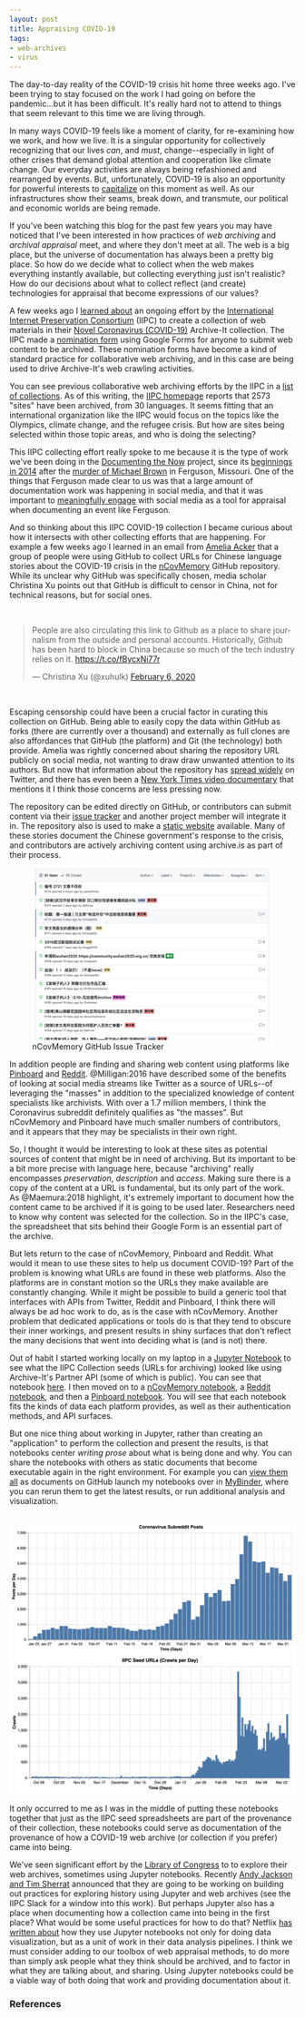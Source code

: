 ```yaml
---
layout: post
title: Appraising COVID-19
tags:
- web-archives
- virus
---
```



The day-to-day reality of the COVID-19 crisis hit home three weeks ago. I've
been trying to stay focused on the work I had going on before the pandemic...but
it has been difficult. It's really hard not to attend to things that seem
relevant to this time we are living through.

In many ways COVID-19 feels like a moment of clarity, for re-examining how we
work, and how we live. It is a singular opportunity for collectively recognizing
that our lives *can*, and *must*, change--especially in light of other crises
that demand global attention and cooperation like climate change. Our everyday
activities are always being refashioned and rearranged by events. But,
unfortunately, COVID-19 is also an opportunity for powerful interests to
[capitalize] on this moment as well. As our infrastructures show their seams,
break down, and transmute, our political and economic worlds are being remade.

If you've been watching this blog for the past few years you may have noticed
that I've been interested in how practices of *web archiving* and *archival
appraisal* meet, and where they don't meet at all. The web is a big place, but
the universe of documentation has always been a pretty big place. So how do we
decide what to collect when the web makes everything instantly available, but
collecting everything just isn't realistic? How do our decisions about what to
collect reflect (and create) technologies for appraisal that become expressions
of our values?

A few weeks ago I [learned about] an ongoing effort by the [International
Internet Preservation Consortium] (IIPC) to create a collection of web materials
in their [Novel Coronavirus (COVID-19)] Archive-It collection. The IIPC made a
[nomination form] using Google Forms for anyone to submit web content to be
archived. These nomination forms have become a kind of standard practice for
collaborative web archiving, and in this case are being used to drive
Archive-It's web crawling activities.

You can see previous collaborative web archiving efforts by the IIPC in a [list
of collections]. As of this writing, the [IIPC
homepage](https://netpreserve.org) reports that 2573 "sites" have been archived,
from 30 languages. It seems fitting that an international organization like the
IIPC would focus on the topics like the Olympics, climate change, and the
refugee crisis. But how are sites being selected within those topic areas, and
who is doing the selecting?

This IIPC collecting effort really spoke to me because it is the type of work
we've been doing in the [Documenting the Now] project, since its [beginnings in
2014] after the [murder of Michael Brown] in Ferguson, Missouri.  One of the
things that Ferguson made clear to us was that a large amount of documentation
work was happening in social media, and that it was important to [meaningfully
engage] with social media as a tool for appraisal when documenting an event like
Ferguson.

And so thinking about this IIPC COVID-19 collection I became curious about how
it intersects with other collecting efforts that are happening. For example a
few weeks ago I learned in an email from [Amelia Acker] that a group of people
were using GitHub to collect URLs for Chinese language stories about the
COVID-19 crisis in the [nCovMemory] GitHub repository. While its unclear why
GitHub was specifically chosen, media scholar Christina Xu points out that
GitHub is difficult to censor in China, not for technical reasons, but for
social ones.

<br>

<blockquote class="twitter-tweet" data-conversation="none"><p lang="en" dir="ltr">People are also circulating this link to Github as a place to share journalism from the outside and personal accounts. Historically, Github has been hard to block in China because so much of the tech industry relies on it. <a href="https://t.co/fBycxNi77r">https://t.co/fBycxNi77r</a></p>&mdash; Christina Xu (@xuhulk) <a href="https://twitter.com/xuhulk/status/1225537899288055809?ref_src=twsrc%5Etfw">February 6, 2020</a></blockquote> <script async src="https://platform.twitter.com/widgets.js" charset="utf-8"></script> 

<br>

Escaping censorship could have been a crucial factor in curating this collection
on GitHub. Being able to easily copy the data within GitHub as forks (there are
currently over a thousand) and externally as full clones are also affordances
that GitHub (the platform) and Git (the technology) both provide. Amelia was
rightly concerned about sharing the repository URL publicly on social media, not
wanting to draw draw unwanted attention to its authors. But now that information
about the repository has [spread widely] on Twitter, and there has even been a
[New York Times video documentary] that mentions it I think those concerns are
less pressing now.

The repository can be edited directly on GitHub, or contributors
can submit content via their [issue tracker] and another project member will
integrate it in. The repository also is used to make a [static website]
available. Many of these stories document the Chinese government's response to
the crisis, and contributors are actively archiving content using archive.is as
part of their process.

<figure>
  <img class="img-fluid" title="nCovMemory Issue Tracker" src="/images/covid19-issues.png">
  <figcaption>nCovMemory GitHub Issue Tracker</figcaption>
</figure>

In addition people are finding and sharing web content using platforms like
[Pinboard] and [Reddit]. @Milligan:2016 have described some of the benefits of
looking at social media streams like Twitter as a source of URLs--of leveraging
the "masses" in addition to the specialized knowledge of content specialists
like archivists. With over a 1.7 million members, I think the Coronavirus subreddit
definitely qualifies as "the masses". But nCovMemory and Pinboard have much
smaller numbers of contributors, and it appears that they may be specialists in
their own right.

So, I thought it would be interesting to look at these sites as potential
sources of content that might be in need of archiving. But its important to be a
bit more precise with language here, because "archiving" really encompasses
*preservation*, *description* and *access*.  Making sure there is a copy of the
content at a URL is fundamental, but its only part of the work. As @Maemura:2018
highlight, it's extremely important to document how the content came to be
archived if it is going to be used later. Researchers need to know why content
was selected for the collection. So in the IIPC's case, the spreadsheet that
sits behind their Google Form is an essential part of the archive.

But lets return to the case of nCovMemory, Pinboard and Reddit. What would it
mean to use these sites to help us document COVID-19? Part of the problem is
knowing what URLs are found in these web platforms. Also the platforms are in
constant motion so the URLs they make available are constantly changing. While
it might be possible to build a generic tool that interfaces with APIs from
Twitter, Reddit and Pinboard, I think there will always be ad hoc work to do, as
is the case with nCovMemory. Another problem that dedicated applications or
tools do is that they tend to obscure their inner workings, and present results
in shiny surfaces that don't reflect the many decisions that went into deciding
what is (and is not) there.

Out of habit I started working locally on my laptop in a [Jupyter Notebook] to
see what the IIPC Collection seeds (URLs for archiving) looked like using
Archive-It's Partner API (some of which is public). You can see that notebook
[here]. I then moved on to a [nCovMemory notebook], a [Reddit notebook], and
then a [Pinboard notebook]. You will see that each notebook fits the kinds of
data each platform provides, as well as their authentication methods, and API
surfaces.

But one nice thing about working in Jupyter, rather than creating an
"application" to perform the collection and present the results, is that
notebooks center *writing prose* about what is being done and why. You can share
the notebooks with others as static documents that become executable again in
the right environment. For example you can [view them all] as documents on
GitHub launch my notebooks over in [MyBinder], where you can rerun them to get
the latest results, or run additional analysis and visualization.

<br>

<img class="img-fluid" title="COVID-19 on Reddit" src="/images/covid19-graph1.png">

<br>

<img class="img-fluid" title="COVID-19 on Reddit" src="/images/covid19-graph2.png">

It only occurred to me as I was in the middle of putting these notebooks
together that just as the IIPC seed spreadsheets are part of the provenance of
their collection, these notebooks could serve as documentation of the provenance
of how a COVID-19 web archive (or collection if you prefer) came into being.

We've seen significant effort by the [Library of Congress] to to explore their
web archives, sometimes using Jupyter notebooks. Recently [Andy Jackson and Tim
Sherrat] announced that they are going to be working on building out practices
for exploring history using Jupyter and web archives (see the IIPC Slack for a
window into this work). But perhaps Jupyter also has a place when documenting
how a collection came into being in the first place? What would be some useful
practices for how to do that? Netflix [has written about] how they use Jupyter
notebooks not only for doing data visualization, but as a unit of work in their
data analysis pipelines. I think we must consider adding to our toolbox of web
appraisal methods, to do more than simply ask people what they think should be
archived, and to factor in what they are talking about, and sharing. Using
Jupyter notebooks could be a viable way of both doing that work and providing
documentation about it.

### References

[Documenting the Now]: https://www.docnow.io/

[Novel Coronavirus (COVID-19)]: https://archive-it.org/collections/13529/

[International Internet Preservation Consortium]: https://netpreserve.org

[beginnings in 2014]: https://medium.com/on-archivy/documenting-the-now-ferguson-in-the-archives-adcdbe1d5788

[precarity]: https://www.youtube.com/watch?v=niwNTI9Nqd8

[learned about]: https://blog.archive.org/2020/02/13/archiving-information-on-the-novel-coronavirus-covid-19/

[announced]: https://twitter.com/NetPreserve/status/1242927541251383296

[nomination form]: https://forms.gle/iAdvSyh6hyvv1wvx9

[list of collections]: https://archive-it.org/home/IIPC

[meaningfully engage]: https://news.docnow.io/documenting-the-now-ethics-white-paper-43477929ea3e

[murder of Michael Brown]: https://en.wikipedia.org/wiki/Shooting_of_Michael_Brown

[Amelia Acker]: http://www.ameliaacker.com/

[nCovMemory]: https://github.com/2019ncovmemory/nCovMemory

[static website]: https://2019ncovmemory.github.io/nCovMemory/

[Pinboard]: https://pinboard.in/t:covid-19

[Reddit]: https://reddit.com/r/Coronavirus

[has written about]: https://netflixtechblog.com/notebook-innovation-591ee3221233

[Partner API]: https://support.archive-it.org/hc/en-us/articles/360032747311-Access-your-account-with-the-Archive-It-Partner-API

[Jupyter Notebook]: https://jupyter.org/

[here]: https://github.com/edsu/iipc-covid19/blob/master/IIPC.ipynb

[nCovMemory notebook]: https://github.com/edsu/iipc-covid19/blob/master/nCovMemory.ipynb

[Reddit Notebook]: https://github.com/edsu/iipc-covid19/blob/master/Reddit.ipynb

[Pinboard Notebook]: https://github.com/edsu/iipc-covid19/blob/master/Pinboard.ipynb

[Aggregate Notebook]: https://github.com/edsu/iipc-covid19/blob/master/Aggregate.ipynb

[Andy Jackson and Tim Sherrat]: https://twitter.com/anjacks0n/status/1238012569484505088

[view them all]: https://github.com/edsu/iipc-covid19

[capitalize]: https://www.youtube.com/watch?v=niwNTI9Nqd8

[issue tracker]: https://github.com/2019ncovmemory/nCovMemory/issues

[MyBinder]: http://mybinder.org/repo/edsu/iipc-covid19

[Library of Congress]: https://blogs.loc.gov/thesignal/2020/02/the-magnificent-seven-looking-back-on-a-year-of-exploring-the-web-archives-datasets/

[New York Times video documentary]: https://www.nytimes.com/video/world/asia/100000006970549/coronavirus-chinese-citizens.html

[spread widely]: https://twitter.com/search?q=https%3A%2F%2Fgithub.com%2F2019ncovmemory%2FnCovMemory&f=live
